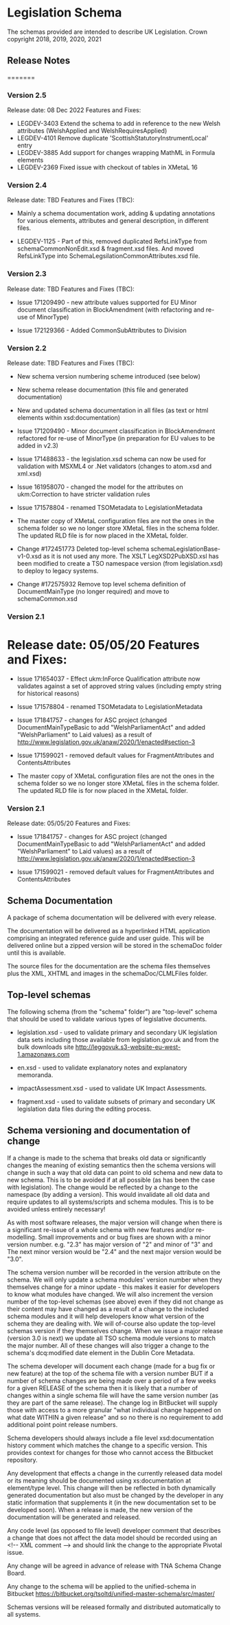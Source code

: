 
# Legislation Schema
The schemas provided are intended to describe UK Legislation.
Crown copyright 2018, 2019, 2020, 2021

<!-- old 2.3

### Version 2.3

Release date: TBD
Features and Fixes (TBC):

* Feature #172192629 New "Sequence" element (a named category list) for legislation with Steps, Classes, Cases, Grounds etc. with Item children and ItemPara descendant.

* Feature #172146599 New top-level schema for amendment (Effects) data legislationEffects.xsd

* Change #172192332 Tighten validation on AltDates and ValidDates in FragmentAttributes group

* Change #172317475 FootnoteRef in Pnumber removed as unused and unnecessary

* Change #172192631 Removed most of the inline complexType for BlockAmendment and BlockExtract and changed it to extend the new CommonBlockAmendmentExtractGroup and CommonBlockAmendmentExtractAttributeGroup. Also create reusable enumerated lists for category 

* Change #172576876 Removed some effects attributes (AffectingCommencementSections, AffectingExtentSections, AffectedExtentSections, NewRandomSeq) as data is not required or is duplicate

* Change #172251211 Add FootnoteRef to ChangeType (FootnoteRef now allowed in elements Addition, Repeal, Substitution)

* Change #172208478 Remove CommentaryRef from all structures apart from Pnumber and inline text models, add to Acronym and Abbreviation

* Change #172236365 removed from P2, P3, P3group, P4, P5, P6, P7, Tabular and PsubBlock as fragement attributes should not appear here

-->

<!-- removed from old 2.2 

* Issue 171654037 - Effect ukm:InForce Qualification attribute now validates against a set of approved string values (including empty string for historical reasons)

-->

## Release Notes
=======

### Version 2.5
Release date: 08 Dec 2022
Features and Fixes:
* LEGDEV-3403 Extend the schema to add in reference to the new Welsh attributes (WelshApplied and WelshRequiresApplied)
* LEGDEV-4101 Remove duplicate 'ScottishStatutoryInstrumentLocal' entry
* LEGDEV-3885 Add support for changes wrapping MathML in Formula elements
* LEGDEV-2369 Fixed issue with checkout of tables in XMetaL 16


### Version 2.4
Release date: TBD
Features and Fixes (TBC):

* Mainly a schema documentation work, adding & updating annotations for various elements, attributes and general description, in different files.

* LEGDEV-1125 - Part of this, removed duplicated RefsLinkType from schemaCommonNonEdit.xsd & fragment.xsd files. And moved RefsLinkType into SchemaLegsilationCommonAttributes.xsd file.


### Version 2.3
Release date: TBD
Features and Fixes (TBC):

* Issue 171209490 - new attribute values supported for EU Minor document classification in BlockAmendment (with refactoring and re-use of MinorType)

* Issue 172129366 - Added CommonSubAttributes to Division 


### Version 2.2
Release date: TBD
Features and Fixes (TBC):

* New schema version numbering scheme introduced (see below)

* New schema release documentation (this file and generated documentation)

* New and updated schema documentation in all files (as text or html elements within xsd:documentation)

* Issue 171209490 - Minor document classification in BlockAmendment refactored for re-use of MinorType (in preparation for EU values to be added in v2.3)

* Issue 171488633 - the legislation.xsd schema can now be used for validation with MSXML4 or .Net validators (changes to atom.xsd and xml.xsd)

* Issue 161958070 - changed the model for the attributes on ukm:Correction to have stricter validation rules

* Issue 171578804 - renamed TSOMetadata to LegislationMetadata

* The master copy of XMetaL configuration files are not the ones in the schema folder so we no longer store XMetaL files in the schema folder. The updated RLD file is for now placed in the XMetaL folder. 

* Change #172451773 Deleted top-level schema schemaLegislationBase-v1-0.xsd as it is not used any more. The XSLT LegXSD2PubXSD.xsl has been modified to create a TSO namespace version (from legislation.xsd) to deploy to legacy systems.

* Change #172575932 Remove top level schema definition of DocumentMainType (no longer required) and move to schemaCommon.xsd

### Version 2.1
Release date: 05/05/20
Features and Fixes:
=======
* Issue 171654037 - Effect ukm:InForce Qualification attribute now validates against a set of approved string values (including empty string for historical reasons)

* Issue 171578804 - renamed TSOMetadata to LegislationMetadata

* Issue 171841757 - changes for ASC project (changed DocumentMainTypeBasic to add "WelshParliamentAct" and added "WelshParliament" to Laid values) as a result of http://www.legislation.gov.uk/anaw/2020/1/enacted#section-3

* Issue 171599021 - removed default values for FragmentAttributes and ContentsAttributes

* The master copy of XMetaL configuration files are not the ones in the schema folder so we no longer store XMetaL files in the schema folder. The updated RLD file is for now placed in the XMetaL folder. 


### Version 2.1
Release date: 05/05/20
Features and Fixes:

* Issue 171841757 - changes for ASC project (changed DocumentMainTypeBasic to add "WelshParliamentAct" and added "WelshParliament" to Laid values) as a result of http://www.legislation.gov.uk/anaw/2020/1/enacted#section-3

* Issue 171599021 - removed default values for FragmentAttributes and ContentsAttributes

## Schema Documentation

A package of schema documentation will be delivered with every release.

The documentation will be delivered as a hyperlinked HTML application comprising an integrated reference guide and user guide.
This will be delivered online but a zipped version will be stored in the schemaDoc folder until this is available.

The source files for the documentation are the schema files themselves plus the XML, XHTML and images in the schemaDoc/CLMLFiles folder.



## Top-level schemas

The following schema (from the "schema" folder") are "top-level" schema that should be used to validate various types of legislative documents.

* legislation.xsd - used to validate primary and secondary UK legislation data sets including those available from legislation.gov.uk and from the bulk downloads site http://leggovuk.s3-website-eu-west-1.amazonaws.com

* en.xsd - used to validate explanatory notes and explanatory memoranda.

* impactAssessment.xsd - used to validate UK Impact Assessments.

* fragment.xsd - used to validate subsets of primary and secondary UK legislation data files during the editing process.

## Schema versioning and documentation of change

If a change is made to the schema that breaks old data or significantly changes the meaning of existing semantics then the schema versions will change in such a way that old data can point to old schema and new data to new schema. This is to be avoided if at all possible (as has been the case with legislation). The change would be reflected by a change to the namespace (by adding a version). This would invalidate all old data and require updates to all systems/scripts and schema modules. This is to be avoided unless entirely necessary!

As with most software releases, the major version will change when there is a significant re-issue of a whole schema with new features and/or re-modelling. Small improvements and or bug fixes are shown with a minor version number. e.g. "2.3" has major version of "2" and minor of "3" and The next minor version would be "2.4" and the next major version would be "3.0".

The schema version number will be recorded in the version attribute on the schema. We will only update a schema modules' version number when they themselves change for a minor update - this makes it easier for developers to know what modules have changed. We will also increment the version number of the top-level schemas (see above) even if they did not change as their content may have changed as a result of a change to the included schema modules and it will help developers know what version of the schema they are dealing with. We will of-course also update the top-level schemas version if they themselves change. When we issue a major release (version 3.0 is next) we update all TSO schema module versions to match the major number.
All of these changes will also trigger a change to the schema's dcq:modified date element in the Dublin Core Metadata.

The schema developer will document each change (made for a bug fix or new feature) at the top of the schema file with a version number BUT if a number of schema changes are being made over a period of a few weeks for a given RELEASE of the schema then it is likely that a number of changes within a single schema file will have the same version number (as they are part of the same release). The change log in BitBucket will supply those with access to a more granular "what individual change happened on what date WITHIN a given release" and so no there is no requirement to add additional point point release numbers.

Schema developers should always include a file level xsd:documentation history comment which matches the change to a specific version. This provides context for changes for those who cannot access the Bitbucket repository.

Any development that effects a change in the currently released data model or its meaning should be documented using xs:documentation at element/type level.
This change will then be reflected in both dynamically generated documentation but also must be changed by the developer in any static information that supplements it (in the new documentation set to be developed soon).
When a release is made, the new version of the documentation will be generated and released.

Any code level (as opposed to file level) developer comment that describes a change that does not affect the data model should be recorded using an &lt;!-- XML comment --> and should link the change to the appropriate Pivotal issue. 

Any change will be agreed in advance of release with TNA Schema Change Board.

Any change to the schema will be applied to the unified-schema in Bitbucket https://bitbucket.org/tsoltd/unified-master-schema/src/master/

Schemas versions will be released formally and distributed automatically to all systems. 
